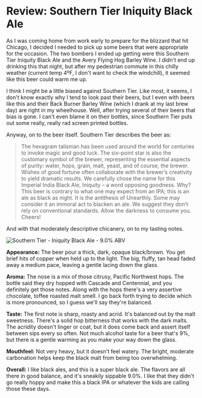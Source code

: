 Review: Southern Tier Iniquity Black Ale
========================================

As I was coming home from work early to prepare for the blizzard that hit Chicago, I decided I needed to pick up some beers that were appropriate for the occasion. The two bombers I ended up getting were this Southern Tier Iniquity Black Ale and the Avery Flying Hog Barley Wine. I didn't end up drinking this that night, but after my pedestrian commute in this chilly weather (current temp 4ºF, I don't want to check the windchill), it seemed like this beer could warm me up.

I think I might be a little biased against Southern Tier. Like most, it seems, I don't know exactly why I tend to look past their beers, but I even with beers like this and their Back Burner Barley Wine (which I drank at my last brew day) are right in my wheelhouse. Well, after trying several of their beers that bias is gone. I can't even blame it on their bottles, since Southern Tier puts out some really, really rad screen printed bottles.

Anyway, on to the beer itself. Southern Tier describes the beer as:

> The hexagram talisman has been used around the world for centuries to invoke magic and good luck. The six–point star is also the customary symbol of the brewer, representing the essential aspects of purity: water, hops, grain, malt, yeast, and of course, the brewer. Wishes of good fortune often collaborate with the brewer’s creativity to yield dramatic results. We carefully chose the name for this Imperial India Black Ale, Iniquity – a word opposing goodness. Why? This beer is contrary to what one may expect from an IPA; this is an ale as black as night. It is the antithesis of Unearthly. Some may consider it an immoral act to blacken an ale. We suggest they don’t rely on conventional standards. Allow the darkness to consume you. Cheers!

And with that moderately descriptive chicanery, on to my tasting notes.

![Southern Tier - Iniquity Black Ale - 9.0% ABV](http://www.yeastboundanddown.com/wp-content/uploads/2011/02/beer-300x223.png "Southern Tier - Iniquity Black Ale - 9.0% ABV")

**Appearance:** The beer pour a thick, dark, opaque black/brown. You get brief hits of copper when held up to the light. The big, fluffy, tan head faded away a medium pace, leaving a gentle lacing down the glass.

**Aroma:** The nose is a mix of those citrusy, Pacific Northwest hops. The bottle said they dry hopped with Cascade and Centennial, and you definitely get those notes. Along with the hops there's a very assertive chocolate, toffee roasted malt smell. I go back forth trying to decide which is more pronounced, so I guess we'll say they're balanced.

**Taste:** The first note is sharp, roasty and acrid. It's balanced out by the malt sweetness. There's a solid hop bitterness that works with the dark malts. The acridity doesn't linger or coat, but it does come back and assert itself between sips every so often. Not much alcohol taste for a beer that's 9%, but there is a gentle warming as you make your way down the glass.

**Mouthfeel:** Not very heavy, but it doesn't feel watery. The bright, moderate carbonation helps keep the black malt from being too overwhelming.

**Overall:** I like black ales, and this is a super black ale. The flavors are all there in good balance, and it's sneakily sippable 9.0%. I like that they didn't go really hoppy and make this a black IPA or whatever the kids are calling those these days.